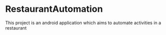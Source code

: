 # RestaurantAutomation
This project is an android application which aims to automate activities in a restaurant
